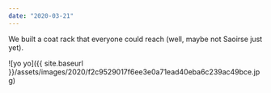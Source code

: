 ```yaml
---
date: "2020-03-21"
---
```


We built a coat rack that everyone could reach (well, maybe not Saoirse just yet).

![yo yo]({{ site.baseurl }}/assets/images/2020/f2c9529017f6ee3e0a71ead40eba6c239ac49bce.jpg)
